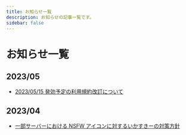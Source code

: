 ```yaml
---
title: お知らせ一覧
description: お知らせの記事一覧です。
sidebar: false
---
```


# お知らせ一覧

## 2023/05

- [2023/05/15 発効予定の利用規約改訂について](/news/20230501-change_terms.html)

## 2023/04

- [一部サーバーにおける NSFW アイコンに対するいかすきーの対策方針](/news/20230413-protect_server.html)
